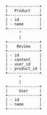            +--------------+
           |   Product    |
           +--------------+
           | - id         |
           | - name       |
           +--------------+
                 ^
                 |
           +--------------+
           |    Review    |
           +--------------+
           | - id         |
           | - content    |
           | - user_id    |
           | - product_id |
           +--------------+
                 ^
                 |
           +--------------+
           |     User     |
           +--------------+
           | - id         |
           | - name       |
           +--------------+
